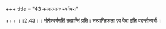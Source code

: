 +++
title = "43 कामात्मानः स्वर्गपरा"

+++
।।2.43।। भोगैश्वर्यमतिं तत्प्राप्तिं प्रति। तत्प्राप्तिफला एव वेदा इति
वदन्तीत्यर्थः।  

